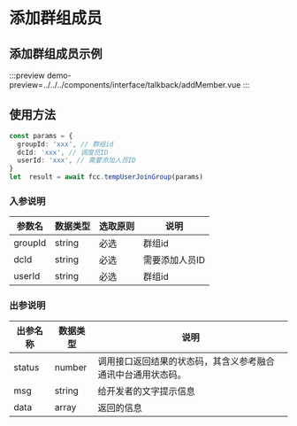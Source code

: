 # 添加群组成员

## 添加群组成员示例

:::preview
demo-preview=../../../components/interface/talkback/addMember.vue
:::

## 使用方法

```typescript
const params = {
  groupId: 'xxx', // 群组id
  dcId: 'xxx', // 调度员ID
  userId: 'xxx', // 需要添加人员ID
}
let  result = await fcc.tempUserJoinGroup(params)
```
<!-- **入参说明** -->


### 入参说明

| **参数名**  | **数据类型** | **选取原则** | **说明**                                      |
| ----------- | ------------ | ------------ | --------------------------------------------- |
| groupId       | string       | 必选         | 群组id                         |
| dcId       | string       | 必选         | 需要添加人员ID                     |
| userId       | string       | 必选         | 群组id                         |

### 出参说明

| **出参名称** | **数据类型** | **说明**                                                     |
| ------------ | ------------ | ------------------------------------------------------------ |
| status       | number       | 调用接口返回结果的状态码，其含义参考融合通讯中台通用状态码。 |
| msg          | string       | 给开发者的文字提示信息                                       |
| data         | array       | 返回的信息                                                   |                    |
